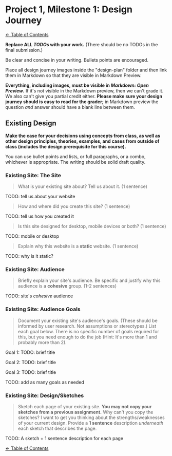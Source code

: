 # Project 1, Milestone 1: Design Journey

[← Table of Contents](design-journey.md)

**Replace ALL _TODOs_ with your work.** (There should be no TODOs in the final submission.)

Be clear and concise in your writing. Bullets points are encouraged.

Place all design journey images inside the "design-plan" folder and then link them in Markdown so that they are visible in Markdown Preview.

**Everything, including images, must be visible in _Markdown: Open Preview_.** If it's not visible in the Markdown preview, then we can't grade it. We also can't give you partial credit either. **Please make sure your design journey should is easy to read for the grader;** in Markdown preview the question _and_ answer should have a blank line between them.


## Existing Design

**Make the case for your decisions using concepts from class, as well as other design principles, theories, examples, and cases from outside of class (includes the design prerequisite for this course).**

You can use bullet points and lists, or full paragraphs, or a combo, whichever is appropriate. The writing should be solid draft quality.


### Existing Site: The Site
> What is your existing site about? Tell us about it. (1 sentence)

TODO: tell us about your website

> How and where did you create this site? (1 sentence)

TODO: tell us how you created it

> Is this site designed for desktop, mobile devices or both? (1 sentence)

TODO: mobile or desktop

> Explain why this website is a **static** website. (1 sentence)

TODO: why is it static?


### Existing Site: Audience
> Briefly explain your site's audience.
> Be specific and justify why this audience is a **cohesive** group. (1-2 sentences)

TODO: site's _cohesive_ audience


### Existing Site: Audience Goals
> Document your existing site's audience's goals. (These should be informed by user research. Not assumptions or stereotypes.)
> List each goal below. There is no specific number of goals required for this, but you need enough to do the job (Hint: It's more than 1 and probably more than 2).

Goal 1: TODO: brief title

Goal 2: TODO: brief title

Goal 3: TODO: brief title

TODO: add as many goals as needed


### Existing Site: Design/Sketches
> Sketch each page of your existing site.
> **You may not copy your sketches from a previous assignment.**
> Why can't you copy the sketches? I want to get you thinking about the strengths/weaknesses of your current design.
> Provide a **1 sentence** description _underneath_ each sketch that describes the page.

TODO: A sketch + 1 sentence description for each page


[← Table of Contents](design-journey.md)
